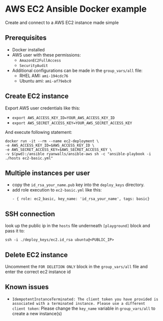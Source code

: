 # AWS EC2 Ansible Docker example
Create and connect to a AWS EC2 instance made simple

## Prerequisites
* Docker installed
* AWS user with these permissions:
  * `AmazonEC2FullAccess`
  * `SecurityAudit`
* Additional configurations can be made in the `group_vars/all` file:
  * RHEL AMI: `ami-194cdc76`
  * Ubuntu ami: `ami-af79ebc0`  

## Create EC2 instance

Export AWS user credentials like this:
  * `export AWS_ACCESS_KEY_ID=YOUR_AWS_ACCESS_KEY_ID`
  * `export AWS_SECRET_ACCESS_KEY=YOUR_AWS_SECRET_ACCESS_KEY`

And execute following statement:
```
docker run -it --rm --name ec2-deployment \
-e AWS_ACCESS_KEY_ID=$AWS_ACCESS_KEY_ID \
-e AWS_SECRET_ACCESS_KEY=$AWS_SECRET_ACCESS_KEY \
-v $(pwd):/ansible ryanwalls/ansible-aws sh -c "ansible-playbook -i ./hosts ec2-basic.yml"
```

## Multiple instances per user
* copy the `id_rsa_your_name.pub` key into the `deploy_keys` directory.
* add role execution to `ec2-basic.yml` like this: 
  ```
  - { role: ec2_basic, key_name: 'id_rsa_your_name', tags: basic}
  ```

## SSH connection
look up the public ip in the `hosts` file underneath `[playground]` block and pass it to:

`ssh -i ./deploy_keys/ec2.id_rsa ubuntu@<PUBLIC_IP>`


## Delete EC2 instance
Uncomment the `FOR DELETION ONLY` block in the `group_vars/all` file and enter the correct ec2 instance id

## Known issues
* `IdempotentInstanceTerminated: The client token you have provided is associated with a terminated instance. Please use a different client token`: Please change the `key_name` variable in `group_vars/all` to create a new instance(s)